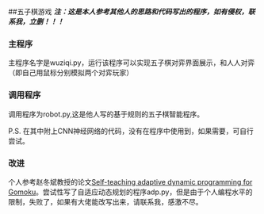 ##五子棋游戏
***注：这是本人参考其他人的思路和代码写出的程序，如有侵权，联系我，立删！！！***
### 主程序
主程序名字是wuziqi.py，运行该程序可以实现五子棋对弈界面展示，和人人对弈（即自己用鼠标分别模拟两个对弈玩家）
### 调用程序
调用程序为robot.py,这是他人写的基于规则的五子棋智能程序。

P.S. 在其中附上CNN神经网络的代码，没有在程序中使用到，如果需要，可自行尝试。

### 改进
个人参考赵冬斌教授的论文[Self-teaching adaptive dynamic programming for Gomoku]()。尝试性写了自适应动态规划的程序adp.py，但是由于个人编程水平的限制，失败了，如果有大佬能改写出来，请联系我，感激不尽。